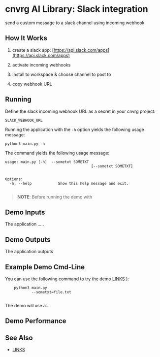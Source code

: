
#  cnvrg AI Library: Slack integration

send a custom message to a slack channel using incoming webhook

## How It Works

1. create a slack app: [](https://api.slack.com/apps)[https://api.slack.com/apps](https://api.slack.com/apps)

2. activate incoming webhooks

3. install to workspace & choose channel to post to

4. copy webhook URL

## Running

Define the slack incoming webhook URL as a secret in your cnvrg project:
```
SLACK_WEBHOOK_URL
```

Running the application with the `-h` option yields the following usage message:
```
python3 main.py -h
```
The command yields the following usage message:
```
usage: main.py [-h]  --sometxt SOMETXT
                                       [--sometxt SOMETXT]
                                     

Options:
  -h, --help            Show this help message and exit.
 
```

> **NOTE**: Before running the demo with 

## Demo Inputs

The application .....
## Demo Outputs
The application outputs 

## Example Demo Cmd-Line
You can use the following command to try the demo
[LINKS](../../../tools/README.md) ):
```
    python3 main.py
            --sometxt=file.txt
          
```
The demo will use a....
## Demo Performance


## See Also
* [LINKS](../../README.md)

